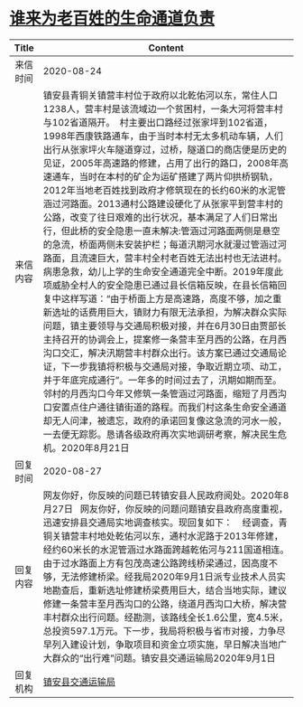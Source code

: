# <a href="http://www.shangluo.gov.cn/zmhd/ldxxxx.jsp?urltype=leadermail.LeaderMailContentUrl&wbtreeid=1112&leadermailid=6359">谁来为老百姓的生命通道负责</a>
|Title|Content|
|:---:|---|
|来信时间|2020-08-24|
|来信内容|镇安县青铜关镇营丰村位于政府以北乾佑河以东，常住人口1238人，营丰村是该流域边一个贫困村，一条大河将营丰村与102省道隔开。  村主要出口路经过张家坪到102省道，1998年西康铁路通车，由于当时本村无太多机动车辆，人们出行从张家坪火车隧道穿过，过桥，隧道口的商店便是历史的见证，2005年高速路的修建，占用了出行的路口，2008年高速通车，当时在本村的矿企为运矿搭建了两片仰拱桥钢轨，2012年当地老百姓找到政府才修筑现在的长约60米的水泥管涵过河路面。2013通村公路建设硬化了从张家平到营丰村的公路，改变了往日艰难的出行状况，基本满足了人们日常出行，但此桥的安全隐患一直未解决:管涵过河路面两侧是悬空的急流，桥面两侧未安装护栏；每道汛期河水就漫过管涵过河路面，且流速巨大，营丰村全村老百姓无法出村也无法进村。病患急救，幼儿上学的生命安全通道完全中断。2019年度此项威胁全村人的安全隐患已通过县长信箱反映，在县长信箱回复中这样写道：“由于桥面上方是高速路，高度不够，加之重新选址的话费用巨大，镇财力有限无法承担，为解决群众实际问题，镇主要领导与交通局积极对接，并在6月30日由贾部长主持召开的协调会上，提案修一条营丰至月西的公路，在月西沟口交汇，解决汛期营丰村群众出行。该方案已通过交通局论证，下一步我镇将积极与交通局对接，争取近期立项、动工，并于年底完成通行”。一年多的时间过去了，汛期如期而至。邻村的月西沟口今年又修筑一条管涵过河路面，缩短了月西沟口安置点住户通往镇街道的路程。而我们村这条生命安全通道却无人问津，被遗忘，政府的承诺回复像这急流的河水一般，一去便无踪影。恳请各级政府再次实地调研考察，解决民生危机。2020年8月21日|
|回复时间|2020-08-27|
|回复内容|网友你好，你反映的问题已转镇安县人民政府阅处。2020年8月27日   网友你好，你反映的问题问题镇安县政府高度重视，迅速安排县交通局实地调查核实。现回复如下：    经调查，青铜关镇营丰村地处乾佑河以东，通村水泥路于2013年修建，经约60米长的水泥管涵过水路面跨越乾佑河与211国道相连。由于过水路面上方有包茂高速公路跨线桥梁通过，因高度不够，无法修建桥梁。经我局2020年9月1日派专业技术人员实地勘查后，重新选址修建桥梁费用巨大，结合当地实际，建议修建一条营丰至月西沟口的公路，绕道月西沟口大桥，解决营丰村群众出行问题。经勘测，该路线全长1.6公里，宽4.5米，总投资597.1万元。下一步，我局将积极与省市对接，力争尽早列入建设计划，争取项目和资金立项实施，早日解决当地广大群众的“出行难”问题。镇安县交通运输局2020年9月1日|
|回复机构|<a href="../../categories/agencies/镇安县交通运输局.md">镇安县交通运输局</a>|
